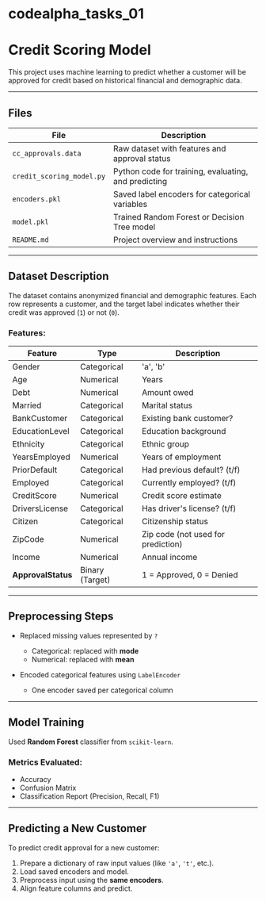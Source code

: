 # codealpha_tasks_01

#  Credit Scoring Model

This project uses machine learning to predict whether a customer will be approved for credit based on historical financial and demographic data.

---

##  Files

| File                      | Description                                          |
| ------------------------- | ---------------------------------------------------- |
| `cc_approvals.data`       | Raw dataset with features and approval status        |
| `credit_scoring_model.py` | Python code for training, evaluating, and predicting |
| `encoders.pkl`            | Saved label encoders for categorical variables       |
| `model.pkl`               | Trained Random Forest or Decision Tree model         |
| `README.md`               | Project overview and instructions                    |

---

##  Dataset Description

The dataset contains anonymized financial and demographic features. Each row represents a customer, and the target label indicates whether their credit was approved (`1`) or not (`0`).

###  Features:

| Feature            | Type            | Description                        |
| ------------------ | --------------- | ---------------------------------- |
| Gender             | Categorical     | 'a', 'b'                           |
| Age                | Numerical       | Years                              |
| Debt               | Numerical       | Amount owed                        |
| Married            | Categorical     | Marital status                     |
| BankCustomer       | Categorical     | Existing bank customer?            |
| EducationLevel     | Categorical     | Education background               |
| Ethnicity          | Categorical     | Ethnic group                       |
| YearsEmployed      | Numerical       | Years of employment                |
| PriorDefault       | Categorical     | Had previous default? (t/f)        |
| Employed           | Categorical     | Currently employed? (t/f)          |
| CreditScore        | Numerical       | Credit score estimate              |
| DriversLicense     | Categorical     | Has driver's license? (t/f)        |
| Citizen            | Categorical     | Citizenship status                 |
| ZipCode            | Numerical       | Zip code (not used for prediction) |
| Income             | Numerical       | Annual income                      |
| **ApprovalStatus** | Binary (Target) | 1 = Approved, 0 = Denied           |

---

##  Preprocessing Steps

* Replaced missing values represented by `?`

  * Categorical: replaced with **mode**
  * Numerical: replaced with **mean**
* Encoded categorical features using `LabelEncoder`

  * One encoder saved per categorical column

---

##  Model Training

Used **Random Forest** classifier from `scikit-learn`.

### Metrics Evaluated:

* Accuracy
* Confusion Matrix
* Classification Report (Precision, Recall, F1)

---

##  Predicting a New Customer

To predict credit approval for a new customer:

1. Prepare a dictionary of raw input values (like `'a'`, `'t'`, etc.).
2. Load saved encoders and model.
3. Preprocess input using the **same encoders**.
4. Align feature columns and predict.

